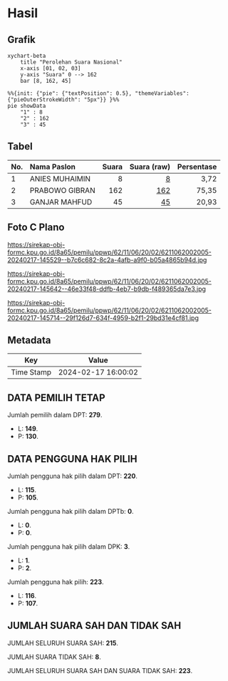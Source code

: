 # Hasil

## Grafik

```mermaid
xychart-beta
    title "Perolehan Suara Nasional"
    x-axis [01, 02, 03]
    y-axis "Suara" 0 --> 162
    bar [8, 162, 45]
```

```mermaid
%%{init: {"pie": {"textPosition": 0.5}, "themeVariables": {"pieOuterStrokeWidth": "5px"}} }%%
pie showData
    "1" : 8
    "2" : 162
    "3" : 45
```

## Tabel

| No. | Nama Paslon    | Suara | Suara (raw) | Persentase |
|:--- |:-------------- | -----:| -----------:| ----------:|
| 1   | ANIES MUHAIMIN | 8     | [8][p-1]    | 3,72       |
| 2   | PRABOWO GIBRAN | 162   | [162][p-2]  | 75,35      |
| 3   | GANJAR MAHFUD  | 45    | [45][p-3]   | 20,93      |


[p-1]: https://github.com/gigit-pemilu/pemilu-2024/blob/main/pilpres/hitung-suara/sub/62-kalimantan-tengah/sub/11-pulang-pisau/sub/06-maliku/sub/2002-purwodadi/sub/005-tps/sub/paslon-1.txt
[p-2]: https://github.com/gigit-pemilu/pemilu-2024/blob/main/pilpres/hitung-suara/sub/62-kalimantan-tengah/sub/11-pulang-pisau/sub/06-maliku/sub/2002-purwodadi/sub/005-tps/sub/paslon-2.txt
[p-3]: https://github.com/gigit-pemilu/pemilu-2024/blob/main/pilpres/hitung-suara/sub/62-kalimantan-tengah/sub/11-pulang-pisau/sub/06-maliku/sub/2002-purwodadi/sub/005-tps/sub/paslon-3.txt

## Foto C Plano

https://sirekap-obj-formc.kpu.go.id/8a65/pemilu/ppwp/62/11/06/20/02/6211062002005-20240217-145529--b7c6c682-8c2a-4afb-a9f0-b05a4865b94d.jpg

https://sirekap-obj-formc.kpu.go.id/8a65/pemilu/ppwp/62/11/06/20/02/6211062002005-20240217-145642--46e33f48-ddfb-4eb7-b9db-f489365da7e3.jpg

https://sirekap-obj-formc.kpu.go.id/8a65/pemilu/ppwp/62/11/06/20/02/6211062002005-20240217-145714--29f126d7-634f-4959-b2f1-29bd31e4cf81.jpg


## Metadata

| Key        | Value               |
| ---------- | ------------------- |
| Time Stamp | 2024-02-17 16:00:02 |


## DATA PEMILIH TETAP

Jumlah pemilih dalam DPT: **279**.
 * L: **149**.
 * P: **130**.

## DATA PENGGUNA HAK PILIH

Jumlah pengguna hak pilih dalam DPT: **220**.
 * L: **115**.
 * P: **105**.

Jumlah pengguna hak pilih dalam DPTb: **0**.
 * L: **0**.
 * P: **0**.

Jumlah pengguna hak pilih dalam DPK: **3**.
 * L: **1**.
 * P: **2**.

Jumlah pengguna hak pilih: **223**.
 * L: **116**.
 * P: **107**.

## JUMLAH SUARA SAH DAN TIDAK SAH

JUMLAH SELURUH SUARA SAH: **215**.

JUMLAH SUARA TIDAK SAH: **8**.

JUMLAH SELURUH SUARA SAH DAN SUARA TIDAK SAH: **223**.


